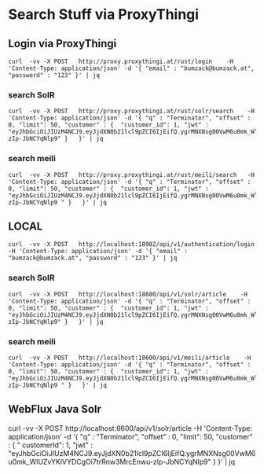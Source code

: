 # Search Stuff via ProxyThingi

## Login via ProxyThingi

```
curl  -vv -X POST   http://proxy.proxythingi.at/rust/login    -H 'Content-Type: application/json' -d '{ "email" : "bumzack@bumzack.at", "password" : "123" }' | jq
```

### search SolR

```
curl  -vv -X POST   http://proxy.proxythingi.at/rust/solr/search    -H 'Content-Type: application/json' -d '{ "q" : "Terminator", "offset" : 0, "limit": 50, "customer" : {  "customer_id": 1, "jwt" : "eyJhbGciOiJIUzM4NCJ9.eyJjdXN0b21lcl9pZCI6IjEifQ.ygrMNXNsg00VwM6u0mk_WlUZvYKlVYDCgOi7trRnw3MrcEnwu-zIp-JbNCYqNlp9" }   }' | jq
```

### search meili

```
curl  -vv -X POST   http://proxy.proxythingi.at/rust/meili/search   -H 'Content-Type: application/json' -d '{ "q" : "Terminator", "offset" : 0, "limit": 50, "customer" : {  "customer_id": 1, "jwt" : "eyJhbGciOiJIUzM4NCJ9.eyJjdXN0b21lcl9pZCI6IjEifQ.ygrMNXNsg00VwM6u0mk_WlUZvYKlVYDCgOi7trRnw3MrcEnwu-zIp-JbNCYqNlp9 " }   }' | jq
```

## LOCAL

```
curl  -vv -X POST   http://localhost:18982/api/v1/authentication/login    -H 'Content-Type: application/json' -d '{ "email" : "bumzack@bumzack.at", "password" : "123" }' | jq
```

### search SolR

```
curl  -vv -X POST   http://localhost:18600/api/v1/solr/article    -H 'Content-Type: application/json' -d '{ "q" : "Terminator", "offset" : 0, "limit": 50, "customer" : {  "customer_id": 1, "jwt" : "eyJhbGciOiJIUzM4NCJ9.eyJjdXN0b21lcl9pZCI6IjEifQ.ygrMNXNsg00VwM6u0mk_WlUZvYKlVYDCgOi7trRnw3MrcEnwu-zIp-JbNCYqNlp9" }   }' | jq
```

### search meili

```
curl  -vv -X POST   http://localhost:18600/api/v1/meili/article    -H 'Content-Type: application/json' -d '{ "q" : "Terminator", "offset" : 0, "limit": 50, "customer" : {  "customer_id": 1, "jwt" : "eyJhbGciOiJIUzM4NCJ9.eyJjdXN0b21lcl9pZCI6IjEifQ.ygrMNXNsg00VwM6u0mk_WlUZvYKlVYDCgOi7trRnw3MrcEnwu-zIp-JbNCYqNlp9 " }   }' | jq
```

## WebFlux Java Solr

curl -vv -X POST   http://localhost:8600/api/v1/solr/article    -H 'Content-Type: application/json' -d '{ "q" : "Terminator", "offset" : 0, "limit": 50, "customer" : {  "
customerId": 1, "jwt" : "eyJhbGciOiJIUzM4NCJ9.eyJjdXN0b21lcl9pZCI6IjEifQ.ygrMNXNsg00VwM6u0mk_WlUZvYKlVYDCgOi7trRnw3MrcEnwu-zIp-JbNCYqNlp9" } }' | jq

